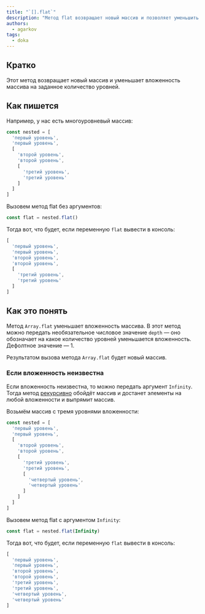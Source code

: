 ```yaml
---
title: "`[].flat`"
description: "Метод flat возвращает новый массив и позволяет уменьшить вложенность массива на заданное количество уровней"
authors:
  - agarkov
tags:
  - doka
---
```


## Кратко

Этот метод возвращает новый массив и уменьшает вложенность массива на заданное количество уровней.

## Как пишется

Например, у нас есть многоуровневый массив:

```js
const nested = [
  'первый уровень',
  'первый уровень',
  [
    'второй уровень',
    'второй уровень',
    [
      'третий уровень',
      'третий уровень'
    ]
  ]
]
```

Вызовем метод flat без аргументов:

```js
const flat = nested.flat()
```

Тогда вот, что будет, если переменную `flat` вывести в консоль:

```js
[
  'первый уровень',
  'первый уровень',
  'второй уровень',
  'второй уровень',
  [
    'третий уровень',
    'третий уровень'
  ]
]
```

## Как это понять

Метод `Array.flat` уменьшает вложенность массива. В этот метод можно передать необязательное числовое значение `depth` — оно обозначает на какое количество уровней уменьшается вложенность. Дефолтное значение — 1.

Результатом вызова метода `Array.flat` будет новый массив.

### Если вложенность неизвестна

Если вложенность неизвестна, то можно передать аргумент `Infinity`. Тогда метод [рекурсивно](/js/recursion/) обойдёт массив и достанет элементы на любой вложенности и выпрямит массив.

Возьмём массив с тремя уровнями вложенности:

```js
const nested = [
  'первый уровень',
  'первый уровень',
  [
    'второй уровень',
    'второй уровень',
    [
      'третий уровень',
      'третий уровень',
      [
        'четвертый уровень',
        'четвертый уровень'
      ]
    ]
  ]
]
```

Вызовем метод flat с аргументом `Infinity`:

```js
const flat = nested.flat(Infinity)
```

Тогда вот, что будет, если переменную `flat` вывести в консоль:

```js
[
  'первый уровень',
  'первый уровень',
  'второй уровень',
  'второй уровень',
  'третий уровень',
  'третий уровень',
  'четвертый уровень',
  'четвертый уровень'
]
```

